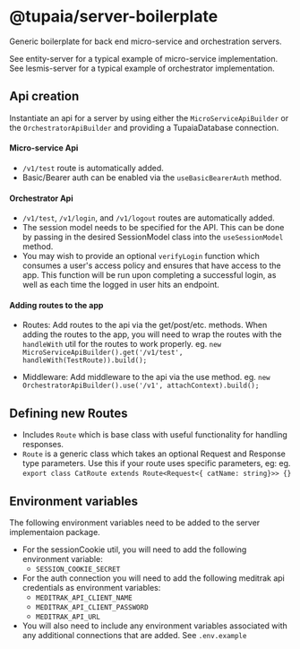 # @tupaia/server-boilerplate

Generic boilerplate for back end micro-service and orchestration servers.

See entity-server for a typical example of micro-service implementation.
See lesmis-server for a typical example of orchestrator implementation.

## Api creation

Instantiate an api for a server by using either the `MicroServiceApiBuilder` or the `OrchestratorApiBuilder` and providing a TupaiaDatabase connection.

#### Micro-service Api

- `/v1/test` route is automatically added.
- Basic/Bearer auth can be enabled via the `useBasicBearerAuth` method.

#### Orchestrator Api

- `/v1/test`, `/v1/login`, and `/v1/logout` routes are automatically added.
- The session model needs to be specified for the API. This can be done by passing in the desired SessionModel class into the `useSessionModel` method.
- You may wish to provide an optional `verifyLogin` function which consumes a user's access policy and ensures that have access to the app. This function will be run upon completing a successful login, as well as each time the logged in user hits an endpoint.

#### Adding routes to the app

- Routes: Add routes to the api via the get/post/etc. methods. When adding the routes to the app, you will need to wrap the routes with the `handleWith` util for the routes to work properly.
  eg. `new MicroServiceApiBuilder().get('/v1/test', handleWith(TestRoute)).build();`

- Middleware: Add middleware to the api via the use method.
  eg. `new OrchestratorApiBuilder().use('/v1', attachContext).build();`

## Defining new Routes

- Includes `Route` which is base class with useful functionality for handling responses.
- `Route` is a generic class which takes an optional Request and Response type parameters. Use this if your route uses specific parameters, eg:
  eg. `export class CatRoute extends Route<Request<{ catName: string}>> {}`

## Environment variables

The following environment variables need to be added to the server implementaion package.

- For the sessionCookie util, you will need to add the following environment variable:
  - `SESSION_COOKIE_SECRET`
- For the auth connection you will need to add the following meditrak api credentials as environment variables:
  - `MEDITRAK_API_CLIENT_NAME`
  - `MEDITRAK_API_CLIENT_PASSWORD`
  - `MEDITRAK_API_URL`
- You will also need to include any environment variables associated with any additional connections that are added. 
  See `.env.example`
